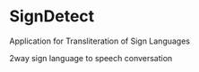 # SignDetect
Application for Transliteration of Sign Languages

2way sign language to speech conversation
